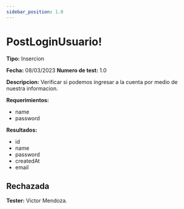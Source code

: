 ```yaml
---
sidebar_position: 1.0
---
```


# PostLoginUsuario!

**Tipo:** Insercion

**Fecha:** 08/03/2023  **Numero de test:** 1.0

**Descripcion:** Verificar si podemos ingresar a la cuenta por medio de nuestra informacion.

**Requerimientos:** 
- name
- password

**Resultados:**
- id
- name
- password
- createdAt
- email 

## Rechazada

**Tester:** Victor Mendoza.